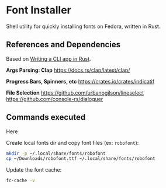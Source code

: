 # Font Installer
Shell utility for quickly installing fonts on Fedora, written in Rust.

## References and Dependencies
Based on [Writing a CLI app in Rust](https://mattgathu.dev/2017/08/29/writing-cli-app-rust.html).

**Args Parsing: Clap**
https://docs.rs/clap/latest/clap/

**Progress Bars, Spinners, etc**
https://crates.io/crates/indicatif

**File Selection**
https://github.com/urbanogilson/lineselect
https://github.com/console-rs/dialoguer


## Commands executed

Here

Create local fonts dir and copy font files (ex: `robofont`):
```bash
mkdir -p ~/.local/share/fonts/robofont
cp ~/Downloads/robofont.ttf ~/.local/share/fonts/robofont
```

Update the font cache:
```bash
fc-cache -v
```